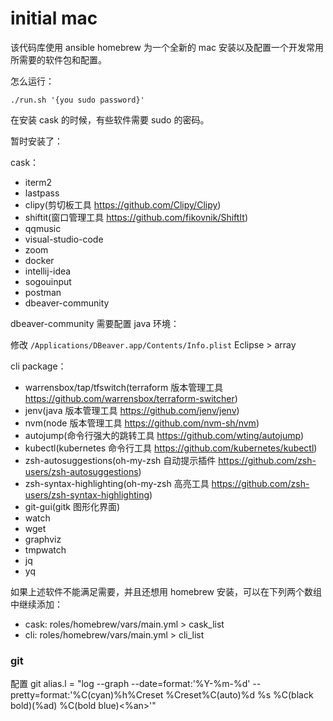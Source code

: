 # initial mac

该代码库使用 ansible homebrew 为一个全新的 mac 安装以及配置一个开发常用所需要的软件包和配置。

怎么运行：

```
./run.sh '{you sudo password}'
```

在安装 cask 的时候，有些软件需要 sudo 的密码。

暂时安装了：

cask：

- iterm2
- lastpass
- clipy(剪切板工具 https://github.com/Clipy/Clipy)
- shiftit(窗口管理工具 https://github.com/fikovnik/ShiftIt)
- qqmusic
- visual-studio-code
- zoom
- docker
- intellij-idea
- sogouinput
- postman
- dbeaver-community

dbeaver-community 需要配置 java 环境：

修改 `/Applications/DBeaver.app/Contents/Info.plist` Eclipse > array

cli package：

- warrensbox/tap/tfswitch(terraform 版本管理工具 https://github.com/warrensbox/terraform-switcher)
- jenv(java 版本管理工具 https://github.com/jenv/jenv)
- nvm(node 版本管理工具 https://github.com/nvm-sh/nvm)
- autojump(命令行强大的跳转工具 https://github.com/wting/autojump)
- kubectl(kubernetes 命令行工具 https://github.com/kubernetes/kubectl)
- zsh-autosuggestions(oh-my-zsh 自动提示插件 https://github.com/zsh-users/zsh-autosuggestions)
- zsh-syntax-highlighting(oh-my-zsh 高亮工具 https://github.com/zsh-users/zsh-syntax-highlighting)
- git-gui(gitk 图形化界面)
- watch
- wget
- graphviz
- tmpwatch
- jq
- yq

如果上述软件不能满足需要，并且还想用 homebrew 安装，可以在下列两个数组中继续添加：

- cask: roles/homebrew/vars/main.yml > cask_list
- cli: roles/homebrew/vars/main.yml > cli_list

### git

配置 git alias.l = "log --graph --date=format:'%Y-%m-%d' --pretty=format:'%C(cyan)%h%Creset %Creset%C(auto)%d %s %C(black bold)(%ad) %C(bold blue)<%an>'"
